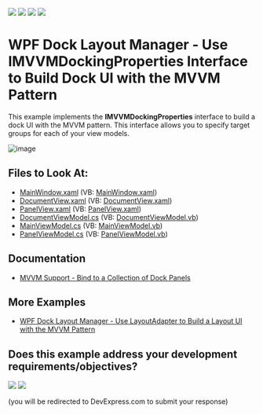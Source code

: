 <!-- default badges list -->
![](https://img.shields.io/endpoint?url=https://codecentral.devexpress.com/api/v1/VersionRange/128643029/21.1.5%2B)
[![](https://img.shields.io/badge/Open_in_DevExpress_Support_Center-FF7200?style=flat-square&logo=DevExpress&logoColor=white)](https://supportcenter.devexpress.com/ticket/details/E20026)
[![](https://img.shields.io/badge/📖_How_to_use_DevExpress_Examples-e9f6fc?style=flat-square)](https://docs.devexpress.com/GeneralInformation/403183)
[![](https://img.shields.io/badge/💬_Leave_Feedback-feecdd?style=flat-square)](#does-this-example-address-your-development-requirementsobjectives)
<!-- default badges end -->

# WPF Dock Layout Manager - Use IMVVMDockingProperties Interface to Build Dock UI with the MVVM Pattern


This example implements the **IMVVMDockingProperties** interface to build a dock UI with the MVVM pattern. This interface allows you to specify target groups for each of your view models.

![image](https://user-images.githubusercontent.com/12169834/174027091-2e10d3cb-5a0c-474b-a4c9-995ff973fafa.png)

<!-- default file list -->
## Files to Look At:

* [MainWindow.xaml](./CS/MainWindow.xaml) (VB: [MainWindow.xaml](./VB/MainWindow.xaml))
* [DocumentView.xaml](./CS/View/DocumentView.xaml) (VB: [DocumentView.xaml](./VB/View/DocumentView.xaml))
* [PanelView.xaml](./CS/View/PanelView.xaml) (VB: [PanelView.xaml](./VB/View/PanelView.xaml))
* [DocumentViewModel.cs](./CS/ViewModel/DocumentViewModel.cs) (VB: [DocumentViewModel.vb](./VB/ViewModel/DocumentViewModel.vb))
* [MainViewModel.cs](./CS/ViewModel/MainViewModel.cs) (VB: [MainViewModel.vb](./VB/ViewModel/MainViewModel.vb))
* [PanelViewModel.cs](./CS/ViewModel/PanelViewModel.cs) (VB: [PanelViewModel.vb](./VB/ViewModel/PanelViewModel.vb))
<!-- default file list end -->

## Documentation

- [MVVM Support - Bind to a Collection of Dock Panels](https://docs.devexpress.com/WPF/11386/controls-and-libraries/layout-management/dock-windows/bind-to-a-collection-of-dock-panels)

## More Examples

- [WPF Dock Layout Manager - Use LayoutAdapter to Build a Layout UI with the MVVM Pattern](https://github.com/DevExpress-Examples/wpf-docklayoutmanager-use-layoutadapter-to-build-dock-ui-with-mvvm)
<!-- feedback -->
## Does this example address your development requirements/objectives?

[<img src="https://www.devexpress.com/support/examples/i/yes-button.svg"/>](https://www.devexpress.com/support/examples/survey.xml?utm_source=github&utm_campaign=wpf-docklayoutmanager-use-imvvmdockingproperties-to-build-dock-ui-with-mvvm&~~~was_helpful=yes) [<img src="https://www.devexpress.com/support/examples/i/no-button.svg"/>](https://www.devexpress.com/support/examples/survey.xml?utm_source=github&utm_campaign=wpf-docklayoutmanager-use-imvvmdockingproperties-to-build-dock-ui-with-mvvm&~~~was_helpful=no)

(you will be redirected to DevExpress.com to submit your response)
<!-- feedback end -->

